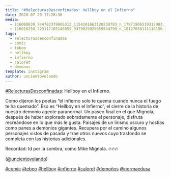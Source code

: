```yaml
---
title: "#RelecturasDesconfinadas: Hellboy en el Infierno"
date: 2020-07-29 17:28:38
media: 
  - 116000639_744782379606312_1154201663120250783_n_17971906519312903.jpg
  - 116018250_723117105145055_3379025029959534799_n_18127058131118150.jpg
tags: 
  - relecturasdesconfinadas
  - comic
  - tebeo
  - hellboy
  - infierno
  - caloret
  - demonos
template: instagram
author: uncientovolando
---
```


[#RelecturasDesconfinadas](/tags/relecturasdesconfinadas): Hellboy en el Infierno.

Como dijeron los poetas “el infierno solo te quema cuando nunca el fuego te ha quemado”. Eso es “Hellboy en el Infierno”, el cierre de la historia de nuestro demonio agente paranormal. Un paseo final en el que Mignola, después de haber explorado sobradamente el personaje, disfruta recreándose en lo que más le gusta. Paisajes de un lirismo oscuro y hostias como panes a demonios gigantes. Recupera por el camino algunos personajes vistos de pasada y trae otros nuevos cuyo trasfondo se completa con las historias adicionales.

Recordad: Id por la sombra, como Mike Mignola. 🔥🔥🔥

([@uncientovolando](https://instagram.com/uncientovolando))

[#comic](/tags/comic) [#tebeo](/tags/tebeo) [#hellboy](/tags/hellboy) [#infierno](/tags/infierno) [#caloret](/tags/caloret) [#demoños](/tags/demonos) [@normaedusa](https://instagram.com/normaedusa)
